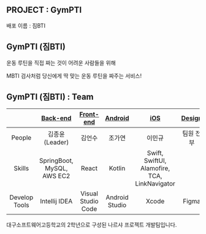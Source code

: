 ## PROJECT : GymPTI

배포 이름 : 짐BTI

## GymPTI (짐BTI)

운동 루틴을 직접 짜는 것이 어려운 사람들을 위해 

MBTI 검사처럼 당신에게 딱 맞는 운동 루틴을 짜주는 서비스!

## GymPTI (짐BTI) : Team

|               |           [Back-end](https://github.com/GymPTI/GymPTI-Server)            |             [Front-end](https://github.com/GymPTI/GymPTI-Web)            |                 [Android](https://github.com/GymPTI/GymPTI-Android)                 | [iOS](https://github.com/GymPTI/GymPTI-iOS) | [Design](https://www.figma.com/)  |
|:-------------:|:-----------------------------:|:--------------------------------------:|:-------------------------------------------:|:-------------------------------------------------:|:-------:|
|    People     |         김종윤 (Leader)          |             김언수              |                     조가연                     |                       이민규                        |   팀원 전부   |
|    Skills     | SpringBoot, MySQL, AWS EC2 | React | Kotlin |        Swift, SwiftUI, Alamofire, TCA, LinkNavigator       |         |
| Develop Tools |         Intellij IDEA         |           Visual Studio Code           |               Android Studio                |                      Xcode                       |  Figma  |

대구소프트웨어고등학교의 2학년으로 구성된 나르샤 프로젝트 개발팀입니다.
